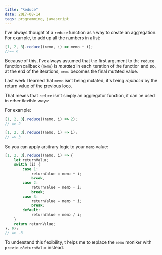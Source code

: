 ```yaml
---
title: "Reduce"
date: 2017-08-14
tags: programming, javascript
---
```


I've always thought of a `reduce` function as a way to create an aggregation.
For example, to add up all the numbers in a list:

```javascript
[1, 2, 3].reduce((memo, i) => memo + i);
//=> 6
```

Because of this, I've always assumed that the first argument to
the `reduce` function callback (`memo`) is _mutated_ in each iteration
of the function and so, at the end of the iterations, `memo` becomes the final
mutated value.

Last week I learned that `memo` isn't being mutated, it's being _replaced_
by the return value of the previous loop.

That means that `reduce` isn't simply an aggregator function, it can be used
in other flexible ways:

For example:

```javascript
[1, 2, 3].reduce((memo, i) => 2);
// => 2
```

```javascript
[1, 2, 3].reduce((memo, i) => i);
// => 3
```

So you can apply arbitrary logic to your `memo` value:

```javascript
[1, 2, 3].reduce((memo, i) => {
    let returnValue;
    switch (i) {
        case 1:
            returnValue = memo + i;
            break;
        case 2:
            returnValue = memo - i;
            break;
        case 3:
            returnValue = memo * i;
            break;
        default:
            returnValue = memo / i;
    }
    return returnValue;
}, 0);
// => -3
```

To understand this flexibility, t helps me to replace the `memo` moniker with `previousReturnValue` instead.
